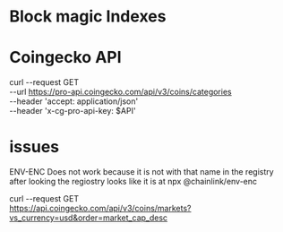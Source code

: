 # Block magic Indexes


# Coingecko API

curl --request GET \
     --url https://pro-api.coingecko.com/api/v3/coins/categories \
     --header 'accept: application/json' \
     --header 'x-cg-pro-api-key: $API'



# issues

ENV-ENC Does not work because it is not with that name in the registry after looking the regiostry looks like it is at npx @chainlink/env-enc

curl --request GET \
https://api.coingecko.com/api/v3/coins/markets?vs_currency=usd&order=market_cap_desc